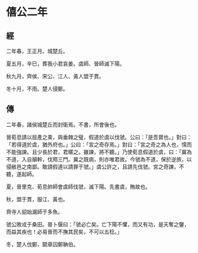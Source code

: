 # 僖公二年
## 經

二年春，王正月。城楚丘。

夏五月，辛巳，葬我小君哀姜。虞師、晉師滅下陽。

秋九月，齊侯、宋公、江人、黃人盟于貫。

冬十月，不雨。楚人侵鄭。

## 傳

二年春，諸侯城楚丘而封衛焉。不書，所會後也。

晉荀息請以屈產之乘，與垂棘之璧，假道於虞以伐虢。公曰：「是吾寶也。」對曰：「若得道於虞，猶外府也。」公曰：「宮之奇存焉。」對曰：「宮之奇之為人也，懦而不能強諫。且少長於君，君暱之。雖諫，將不聽。」乃使荀息假道於虞，曰：「冀為不道，入自顛軨，伐鄍三門。冀之既病，則亦唯君故。今虢為不道，保於逆旅，以侵敝邑之南鄙。敢請假道以請罪于虢。」虞公許之，且請先伐虢。宮之奇諫，不聽，遂起師。

夏，晉里克、荀息帥師會虞師伐虢，滅下陽。先書虞，賄故也。

秋，盟于貫，服江、黃也。

齊寺人貂始漏師于多魚。

虢公敗戎于桑田。晉卜偃曰：「虢必亡矣。亡下陽不懼，而又有功，是天奪之鑒，而益其疾也！必易晉而不撫其民矣，不可以五稔。」

冬，楚人伐鄭，鬬章囚鄭聃伯。

